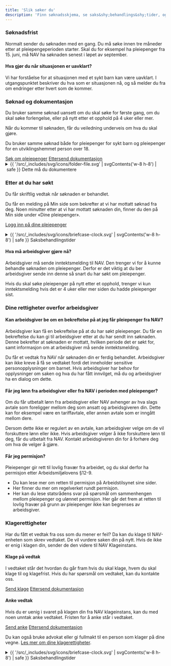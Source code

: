 ```yaml
---
title: 'Slik søker du'
description: 'Finn søknadsskjema, se saks&shy;behandlings&shy;tider, og muligheter til å ettersende eller klage på vedtak. '
---
```


### Søknadsfrist

Normalt sender du søknaden med en gang. Du må søke innen tre måneder etter at pleiepengeperioden starter. Skal du for eksempel ha pleiepenger fra 15. juni, må NAV ha søknaden senest i løpet av september.

#### Hva gjør du når situasjonen er uavklart?

Vi har forståelse for at situasjonen med et sykt barn kan være uavklart. I utgangspunktet beskriver du hva som er situasjonen nå, og så melder du fra om endringer etter hvert som de kommer.

### Søknad og dokumentasjon

Du bruker samme søknad uansett om du skal søke for første gang, om du skal søke forlengelse, eller på nytt etter et opphold på 4 uker eller mer.

Når du kommer til søknaden, får du veiledning underveis om hva du skal gjøre.

Du bruker samme søknad både for pleiepenger for sykt barn og pleiepenger for en utviklingshemmet person over 18.

<div class="flex flex-wrap gap-2">
  <a class="button button--primary" href="#">Søk om pleiepenger</a>
  <a class="button button--secondary" href="#">Ettersend dokumentasjon</a>
</div>

<details class="expander">
  <summary>
    <span class="mr-1 -my-1 -ml-9" aria-hidden="true">{{ '/src/_includes/svg/icons/folder-file.svg' | svgContents('w-8 h-8') | safe }}</span>
    Dette må du dokumentere
  </summary>

  {% prose %}
  #### Legeerklæring

  Legeerklæringen skal være skrevet av sykehuslege eller lege i spesialisthelsetjenesten.Hvis du ikke har legeerklæring når du søker, kan den ettersendes til oss.

  #### Inntektsopplysninger

  Er du arbeidstaker må arbeidsgiver sende inntektsmelding når du 

  * søker for første gang
  * søker på nytt etter et opphold i pleiepengene på 4 uker eller mer
  * søker på nytt etter et opphold på mindre enn 4 uker, og det er endring i inntekten

  Er du selvstendig næringsdrivende eller frilanser, trenger du ikke legge ved dokumentasjon på inntekt.

  Får du utbetalt penger fra NAV, trenger du ikke legge ved dokumentasjon på dette.

  Er du midlertidig ute av arbeid, legger du ved skjemaet Krav om sykepenger - midlertidig ute av inntektsgivende arbeid. Dette skjemaet brukes til pleiepenger, i tillegg til sykepenger.
  {% endprose %}
</details>

### Etter at du har søkt

Du får skriftlig vedtak når søknaden er behandlet.

Du får en melding på Min side som bekrefter at vi har mottatt søknad fra deg. Noen minutter etter at vi har mottatt søknaden din, finner du den på Min side under «Dine pleiepenger».

<a class="button button--secondary" href="#">Logg inn på dine pleiepenger</a>

<details class="expander">
  <summary>
    <span class="mr-1 -my-1 -ml-9" aria-hidden="true">{{ '/src/_includes/svg/icons/briefcase-clock.svg' | svgContents('w-8 h-8') | safe }}</span>
    Saksbehandlingstider
  </summary>
  <div class="prose">
    <p>Saksbehandlingstiden er tiden fra vi får søknaden din og til vi har gjort et vedtak. Husk at vi trenger all nødvendig dokumentasjon for å behandle søknaden din.</p>
    <table>
      <thead>
        <tr>
          <th scope="col">Saken gjelder</th>
          <th scope="col">Forventet saksbehandlingstid</th>
        </tr>
      </thead>
      <tbody>
        <tr>
          <th scope="col">Søknad</th>
          <td>8 uker</td>
        </tr>
        <tr>
          <th scope="col">Internasjonal søknad</th>
          <td>6 måneder</td>
        </tr>
      </tbody>
    </table>
  </div>
</details>

#### Hva må arbeidsgiver gjøre nå?

Arbeidsgiver må sende inntektsmelding til NAV. Den trenger vi for å kunne behandle søknaden om pleiepenger. Derfor er det viktig at du ber arbeidsgiver sende inn denne så snart du har søkt om pleiepenger.

Hvis du skal søke pleiepenger på nytt etter et opphold, trenger vi kun inntektsmelding hvis det er 4 uker eller mer siden du hadde pleiepenger sist.

### Dine rettigheter overfor arbeidsgiver

#### Kan arbeidsgiver be om en bekreftelse på at jeg får pleiepenger fra NAV?

Arbeidsgiver kan få en bekreftelse på at du har søkt pleiepenger. Du får en bekreftelse du kan gi til arbeidsgiver etter at du har sendt inn søknaden. Denne bekrefter at søknaden er mottatt, hvilken periode det er søkt for, samt informasjon om at arbeidsgiver må sende inntektsmelding.

Du får et vedtak fra NAV når søknaden din er ferdig behandlet. Arbeidsgiver kan ikke kreve å få se vedtaket fordi det inneholder sensitive personopplysninger om barnet. Hvis arbeidsgiver har behov for opplysninger om saken og hva du har fått innvilget, må du og arbeidsgiver ha en dialog om dette.

#### Får jeg lønn fra arbeidsgiver eller fra NAV i perioden med pleiepenger?

Om du får utbetalt lønn fra arbeidsgiver eller NAV avhenger av hva slags avtale som foreligger mellom deg som ansatt og arbeidsgiveren din. Dette kan for eksempel være en tariffavtale, eller annen avtale som er inngått mellom dere.

Dersom dette ikke er regulert av en avtale, kan arbeidsgiver velge om de vil forskuttere lønn eller ikke. Hvis arbeidsgiver velger å ikke forskuttere lønn til deg, får du utbetalt fra NAV. Kontakt arbeidsgiveren din for å forhøre deg om hva de velger å gjøre.

#### Får jeg permisjon?

Pleiepenger gir rett til lovlig fravær fra arbeidet, og du skal derfor ha permisjon etter Arbeidsmiljølovens §12-9.

- Du kan lese mer om retten til permisjon på Arbeidstilsynet sine sider.
- Her finner du mer om regelverket rundt permisjon.
- Her kan du lese statsrådens svar på spørsmål om sammenhengen mellom pleiepenger og ulønnet permisjon. Her går det frem at retten til lovlig fravær på grunn av pleiepenger ikke kan begrenses av arbeidsgiver.

### Klagerettigheter

Har du fått et vedtak fra oss som du mener er feil? Da kan du klage til NAV-enheten som skrev vedtaket. De vil vurdere saken din på nytt. Hvis de ikke er enig i klagen din, sender de den videre til NAV Klageinstans.

#### Klage på vedtak

I vedtaket står det hvordan du går fram hvis du skal klage, hvem du skal klage til og klagefrist. Hvis du har spørsmål om vedtaket, kan du kontakte oss.

<div class="flex flex-wrap gap-2">
  <a class="button button--primary" href="#">Send klage</a>
  <a class="button button--secondary" href="#">Ettersend dokumentasjon</a>
</div>

#### Anke vedtak

Hvis du er uenig i svaret på klagen din fra NAV klageinstans, kan du med noen unntak anke vedtaket. Fristen for å anke står i vedtaket.

<div class="flex flex-wrap gap-2">
  <a class="button button--primary" href="#">Send anke</a>
  <a class="button button--secondary" href="#">Ettersend dokumentasjon</a>
</div>

Du kan også bruke advokat eller gi fullmakt til en person som klager på dine vegne. [Les mer om dine klagerettigheter](#).

<details class="expander">
  <summary>
    <span class="mr-1 -my-1 -ml-9" aria-hidden="true">{{ '/src/_includes/svg/icons/briefcase-clock.svg' | svgContents('w-8 h-8') | safe }}</span>
    <span>Saksbehandlingstider</span>
  </summary>
  <div class="prose">
    <p>Innhold mangler</p>
  </div>
</details>


